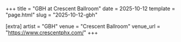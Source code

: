 +++
title = "GBH at Crescent Ballroom"
date = 2025-10-12
template = "page.html"
slug = "2025-10-12-gbh"

[extra]
artist = "GBH"
venue = "Crescent Ballroom"
venue_url = "https://www.crescentphx.com/"
+++
